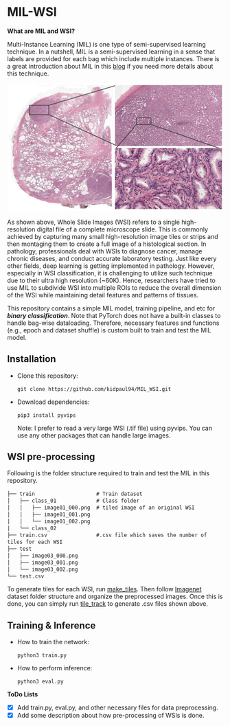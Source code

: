 # MIL-WSI

**What are MIL and WSI?**

Multi-Instance Learning (MIL) is one type of semi-supervised learning technique. In a nutshell, MIL is a semi-supervised learning in a sense that labels are provided for each bag which include multiple instances. There is a great introduction about MIL in this [blog](https://nilg.ai/blog/202105/an-introduction-to-multiple-instance-learning/) if you need more details about this technique. 

![Example 0](./images/tissue.jpg)

As shown above, Whole Slide Images (WSI) refers to a single high-resolution digital file of a complete microscope slide. This is commonly achieved by capturing many small high-resolution image tiles or strips and then montaging them to create a full image of a histological section. In pathology, professionals deal with WSIs to diagnose cancer, manage chronic diseases, and conduct accurate laboratory testing. Just like every other fields, deep learning is getting implemented in pathology. However, especially in WSI classification, it is challenging to utilize such technique due to their ultra high resolution (~60K). Hence, researchers have tried to use MIL to subdivide WSI into multiple ROIs to reduce the overall dimension of the WSI while maintaining detail features and patterns of tissues. 

This repository contains a simple MIL model, training pipeline, and etc for ***binary classification***. Note that PyTorch does not have a built-in classes to handle bag-wise dataloading. Therefore, necessary features and functions (e.g., epoch and dataset shuffle) is custom built to train and test the MIL model.

## Installation

 - Clone this repository:
   ```Shell
   git clone https://github.com/kidpaul94/MIL_WSI.git
   ```
 - Download dependencies:
   ```Shell
   pip3 install pyvips
   ```
   Note: I prefer to read a very large WSI (.tif file) using pyvips. You can use any other packages that can handle large images. 
   
## WSI pre-processing

Following is the folder structure required to train and test the MIL in this repository.

    ├── train                    # Train dataset
    │   ├── class_01             # Class folder
    │   │   ├── image01_000.png  # tiled image of an original WSI
    │   │   ├── image01_001.png         
    |   │   └── image01_002.png
    |   └── class_02
    ├── train.csv                #.csv file which saves the number of tiles for each WSI
    ├── test                     
    │   ├── image03_000.png          
    │   ├── image03_001.png         
    │   └── image03_002.png              
    └── test.csv
To generate tiles for each WSI, run [make_tiles](https://github.com/kidpaul94/MIL-WSI/blob/a00c6ea1bf09d57879c3fea3d86a9d3585d72bcc/utils.py#L51).
Then follow [Imagenet](https://www.image-net.org/) dataset folder structure and organize the preprocessed images. Once this is done, you can simply
run [tile_track](https://github.com/kidpaul94/MIL-WSI/blob/a00c6ea1bf09d57879c3fea3d86a9d3585d72bcc/utils.py#L91) to generate .csv files shown above.

## Training & Inference

 - How to train the network:
   ```Shell
   python3 train.py 
   ```
 - How to perform inference:
   ```Shell
   python3 eval.py 
   ```
   
**ToDo Lists**

- [x] Add train.py, eval.py, and other necessary files for data preprocessing.
- [x] Add some description about how pre-processing of WSIs is done.
